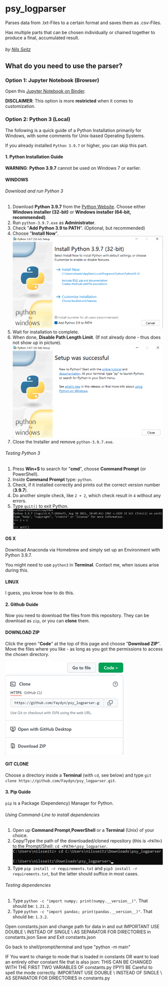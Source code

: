 # psy_logparser

Parses data from .txt-Files to a certain format and saves them as .csv-Files.

Has multiple parts that can be chosen individually or chained together to produce a final, accumulated result.

###### by [Nils Seitz](nils.seitz@icloud.com)

## What do you need to use the parser?

### Option 1: Jupyter Notebook (Browser)

Open this [Jupyter Notebook on Binder](https://mybinder.org/v2/gh/Faydyn/psy_logparser.git/master).

__DISCLAIMER__: This option is more __restricted__ when it comes to customization.

### Option 2: Python 3 (Local)
The following is a quick guide of a Python Installation primarily for Windows, with some comments for Unix-based Operating Systems.

If you already installed `Python 3.9.7` or higher, you can skip this part. 

#### 1. Python Installation Guide 

__WARNING__: __Python 3.9.7__ cannot be used on Windows 7 or earlier.
#### __WINDOWS__

######  Download and run Python 3
1. Download __Python 3.9.7__ from the [Python Website](https://www.python.org/downloads/release/python-397/). Choose either __Windows installer (32-bit)__ or __Windows installer (64-bit, recommended)__.
2. Run `python-3.9.7.exe` as __Administrator__.
3. Check "__Add Python 3.9 to PATH__". (Optional, but recommended)
4. Choose "__Install Now__". ![Install Python 3 Windows](img/py_install_start_win.png)
5. Wait for installation to complete.
6. When done, __Disable Path Length Limit__. (If not already done - thus does not show up in picture).
![Finished Python 3 Install Windows](img/py_install_done_win.png)
7. Close the Installer and remove `python-3.9.7.exe`. 

###### Testing Python 3
1. Press __Win+S__ to search for "__cmd__", choose __Command Prompt__ (or PowerShell).
2. Inside __Command Prompt__ type: `python`. 
3. Check, if it installed correctly and prints out the correct version number (__3.9.7__).
4. Do another simple check, like `2 + 2`, which check result in `4` without any errors.
5. Type `quit()` to exit Python.
![Python 3 Testing](img/py_check_done.png)

#### __OS X__
Download Anaconda via Homebrew and simply set up an Environment with Python 3.9.7.

You might need to use `python3` in __Terminal__.
Contact me, when issues arise during this. 

#### __LINUX__
I guess, you know how to do this.


#### 2. Github Guide 
Now you need to download the files from this repository. They can be download as `zip`, or you can __clone__ them. 

#### __DOWNLOAD ZIP__
Click the green "__Code__" at the top of this page and choose "__Download ZIP__".
Move the files where you like - as long as you got the permissions to access the chosen directory.

![Download from Github](img/git_dl_clone.png)

#### __GIT CLONE__ 
Choose a directory inside a __Terminal__ (with `cd`, see below) and type `git clone https://github.com/Faydyn/psy_logparser.git`.


#### 3. Pip Guide 

`pip` is a Package (Dependency) Manager for Python. 

###### Using Command-Line to install dependencies

1. Open up __Command Prompt__,__PowerShell__ or a __Terminal__ (Unix) of your choice.
2. Copy/Type the path of the downloaded/cloned repository (this is `<PATH>`) to the Prompt/Shell: `cd <PATH>\psy_logparser`.
![Changing Directory in Terminal](img/terminal_cd_done.png)
3. Type `pip install -r requirements.txt` and `pip3 install -r requirements.txt`, but the latter should suffice in most cases.

###### Testing dependencies

1. Type `python -c "import numpy; print(numpy.__version__)"`. That should be: `1.21.2`. 
2. Type `python -c "import pandas; print(pandas.__version__)"`. That should be: `1.3.2`. 


Open constants.json and change path for data in and out
IMPORTANT USE DOUBLE \\ INSTEAD OF SINGLE \ AS SEPARATOR FOR DIRECTORIES in constants.json
Save and Exit constants.json 

Go back to shell/prompt/terminal and type "python -m main"

IF You want to change to mode that is loaded in constants OR want to load an 
entirely other constant file that is also json: 
THIS CAN BE CHANGED WITH THE FIRST TWO VARIABLES OF constants.py (!PY!)
BE Careful to spell the mode correctly. 
IMPORTANT USE DOUBLE \\ INSTEAD OF SINGLE \ AS SEPARATOR FOR DIRECTORIES in constants.py





